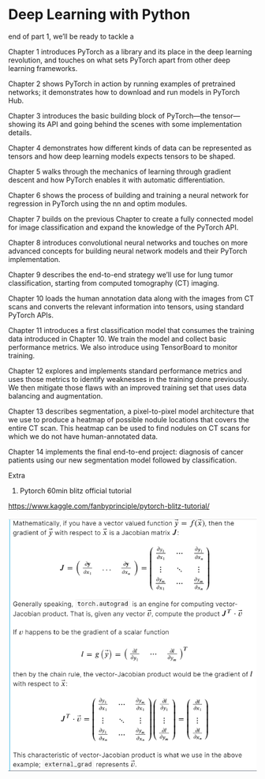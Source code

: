 # Deep Learning with Python
end of part 1, we’ll be ready to tackle a 

Chapter 1 introduces PyTorch as a library and its place in the deep learning revolution, and touches on what sets PyTorch apart from other deep learning frameworks.

Chapter 2 shows PyTorch in action by running examples of pretrained networks; it
demonstrates how to download and run models in PyTorch Hub.
 
Chapter 3 introduces the basic building block of PyTorch—the tensor—showing
its API and going behind the scenes with some implementation details.
 
Chapter 4 demonstrates how different kinds of data can be represented as tensors
and how deep learning models expects tensors to be shaped.
 
Chapter 5 walks through the mechanics of learning through gradient descent and
how PyTorch enables it with automatic differentiation.
 
Chapter 6 shows the process of building and training a neural network for regression in PyTorch using the nn and optim modules.
 
Chapter 7 builds on the previous 
Chapter to create a fully connected model for
image classification and expand the knowledge of the PyTorch API.
 
Chapter 8 introduces convolutional neural networks and touches on more advanced
concepts for building neural network models and their PyTorch implementation.
 
Chapter 9 describes the end-to-end strategy we’ll use for lung tumor classification,
starting from computed tomography (CT) imaging.
 
Chapter 10 loads the human annotation data along with the images from CT scans
and converts the relevant information into tensors, using standard PyTorch APIs.
 
Chapter 11 introduces a first classification model that consumes the training data
introduced in 
Chapter 10. We train the model and collect basic performance metrics.
We also introduce using TensorBoard to monitor training.
 
Chapter 12 explores and implements standard performance metrics and uses
those metrics to identify weaknesses in the training done previously. We then mitigate
those flaws with an improved training set that uses data balancing and augmentation.
 
Chapter 13 describes segmentation, a pixel-to-pixel model architecture that we use
to produce a heatmap of possible nodule locations that covers the entire CT scan.
This heatmap can be used to find nodules on CT scans for which we do not have
human-annotated data.
 
Chapter 14 implements the final end-to-end project: diagnosis of cancer patients
using our new segmentation model followed by classification.

Extra 

1. Pytorch 60min blitz official tutorial

https://www.kaggle.com/fanbyprinciple/pytorch-blitz-tutorial/

![](./extra/jacobian.png)